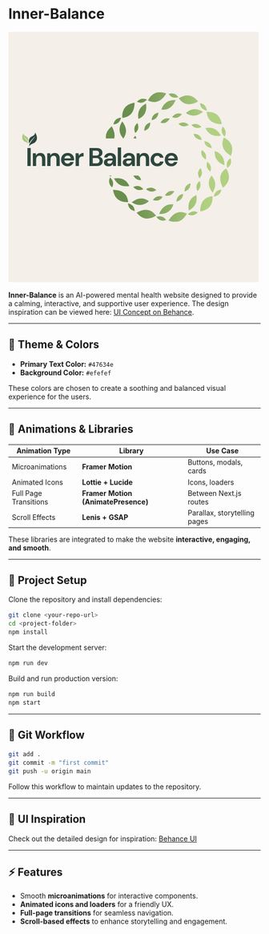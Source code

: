 # Inner-Balance

![Logo](./Inner%20Balance%20Logo.png)

**Inner-Balance** is an AI-powered mental health website designed to provide a calming, interactive, and supportive user experience. The design inspiration can be viewed here: [UI Concept on Behance](https://www.behance.net/gallery/233319739/AI-Mental-Health-Website).

---

## 🌈 Theme & Colors

- **Primary Text Color:** `#47634e`  
- **Background Color:** `#efefef`  

These colors are chosen to create a soothing and balanced visual experience for the users.

---

## 🚀 Animations & Libraries

| Animation Type        | Library                             | Use Case                     |
| --------------------- | ----------------------------------- | ---------------------------- |
| Microanimations       | **Framer Motion**                   | Buttons, modals, cards       |
| Animated Icons        | **Lottie + Lucide**                 | Icons, loaders               |
| Full Page Transitions | **Framer Motion (AnimatePresence)** | Between Next.js routes       |
| Scroll Effects        | **Lenis + GSAP**                    | Parallax, storytelling pages |

These libraries are integrated to make the website **interactive, engaging, and smooth**.

---

## 📂 Project Setup

Clone the repository and install dependencies:

```bash
git clone <your-repo-url>
cd <project-folder>
npm install
````

Start the development server:

```bash
npm run dev
```

Build and run production version:

```bash
npm run build
npm start
```

---

## 💾 Git Workflow

```bash
git add .
git commit -m "first commit"
git push -u origin main
```

Follow this workflow to maintain updates to the repository.

---

## 🎨 UI Inspiration

Check out the detailed design for inspiration: [Behance UI](https://www.behance.net/gallery/233319739/AI-Mental-Health-Website)

---

## ⚡ Features

* Smooth **microanimations** for interactive components.
* **Animated icons and loaders** for a friendly UX.
* **Full-page transitions** for seamless navigation.
* **Scroll-based effects** to enhance storytelling and engagement.

